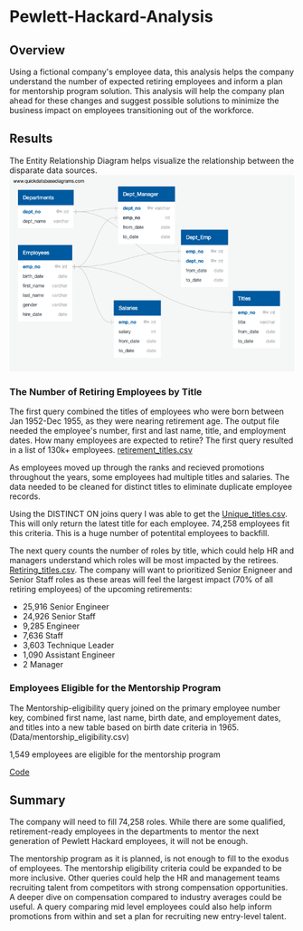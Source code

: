 # Pewlett-Hackard-Analysis

## Overview
Using a fictional company's employee data, this analysis helps the company understand the number of expected retiring employees and inform a plan for mentorship program solution. This analysis will help the company plan ahead for these changes and suggest possible solutions to minimize the business impact on employees transitioning out of the workforce.

## Results
The Entity Relationship Diagram helps visualize the relationship between the disparate data sources. ![ERD](ERD/EmployeeDB.png) 

### The Number of Retiring Employees by Title
The first query combined the titles of employees who were born between Jan 1952-Dec 1955, as they were nearing retirement age. The output file needed the employee's number, first and last name, title, and employment dates.
How many employees are expected to retire? The first query resulted in a list of 130k+ employees. [retirement_titles.csv](Data/retirement_titles.csv)

As employees moved up through the ranks and recieved promotions throughout the years, some employees had multiple titles and salaries. The data needed to be cleaned for distinct titles to eliminate duplicate employee records. 

Using the DISTINCT ON joins query I was able to get the [Unique_titles.csv](Data/unique_titles.csv). This will only return the latest title for each employee. 74,258 employees fit this criteria. This is a huge number of potentital employees to backfill.

The next query counts the number of roles by title, which could help HR and managers understand which roles will be most impacted by the retirees. [Retiring_titles.csv](Data/retiring_titles.csv). The company will want to prioritized Senior Enigneer and Senior Staff roles as these areas will feel the largest impact (70% of all retiring employees) of the upcoming retirements:
 - 25,916	Senior Engineer
 - 24,926	Senior Staff
 - 9,285	Engineer
 - 7,636	Staff
 - 3,603	Technique Leader
 - 1,090	Assistant Engineer
 - 2	Manager

### Employees Eligible for the Mentorship Program
The Mentorship-eligibility query joined on the primary employee number key, combined first name, last name, birth date, and employement dates, and titles into a new table based on birth date criteria in 1965. (Data/mentorship_eligibility.csv)

1,549 employees are eligible for the mentorship program

[Code](Queries/Employee_Database_challenge.sql)

## Summary 
The company will need to fill 74,258 roles. While there are some qualified, retirement-ready employees in the departments to mentor the next generation of Pewlett Hackard employees, it will not be enough.

The mentorship program as it is planned, is not enough to fill to the exodus of employees. The mentorship eligibility criteria could be expanded to be more inclusive. Other queries could help the HR and management teams recruiting talent from competitors with strong compensation opportunities. A deeper dive on compensation compared to industry averages could be useful. A query comparing mid level employees could also help inform promotions from within and set a plan for recruiting new entry-level talent.

